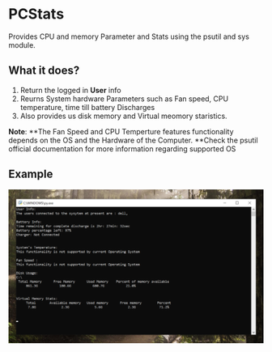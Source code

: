 # PCStats
Provides CPU and memory Parameter and Stats using the psutil and sys module.

## What it does?

1. Return the logged in **User** info
2. Reurns System hardware Parameters such as Fan speed, CPU temperature, time till battery Discharges
3. Also provides us disk memory and Virtual meomory staristics.

**Note**: 
**The Fan Speed and CPU Temperture features functionality depends on the OS and the Hardware of the Computer.
**Check the psutil official documentation for more information regarding supported OS

## Example

![](/Images/Example_1.png)
